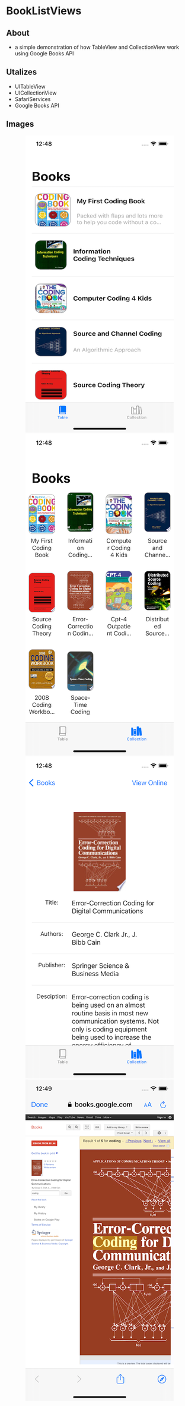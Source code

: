 # BookListViews
## About
- a simple demonstration of how TableView and CollectionView work using Google Books API

## Utalizes
- UITableView
- UICollectionView
- SafariServices
- Google Books API

## Images

<p align="center">
  <img src="https://github.com/colintmurphy/BookListViews/blob/main/images/Simulator%20Screen%20Shot%20-%20iPhone%2011%20Pro%20-%202020-09-25%20at%2012.48.26.png" width="400" height="800" />
  <img src="https://github.com/colintmurphy/BookListViews/blob/main/images/Simulator%20Screen%20Shot%20-%20iPhone%2011%20Pro%20-%202020-09-25%20at%2012.48.30.png" />
  <img src="https://github.com/colintmurphy/BookListViews/blob/main/images/Simulator%20Screen%20Shot%20-%20iPhone%2011%20Pro%20-%202020-09-25%20at%2012.48.46.png" />
  <img src="https://github.com/colintmurphy/BookListViews/blob/main/images/Simulator%20Screen%20Shot%20-%20iPhone%2011%20Pro%20-%202020-09-25%20at%2012.49.00.png" />
  </p>
